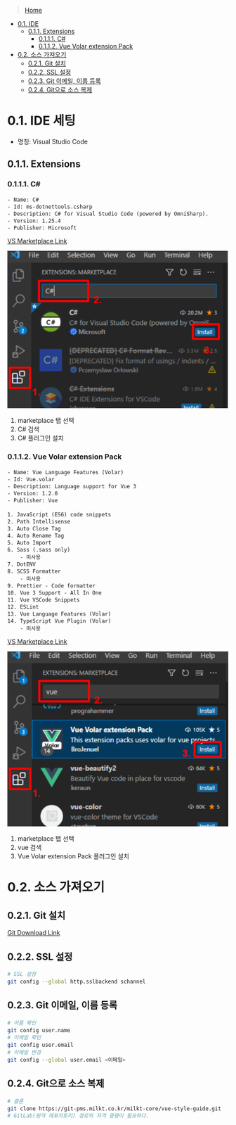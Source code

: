> [Home](../README.md)

- [0.1. IDE](#01-ide-세팅)
    - [0.1.1. Extensions](#011-extensions)
        - [0.1.1.1. C#](#0111-c)
        - [0.1.1.2. Vue Volar extension Pack](#0112-vue-volar-extension-pack) 
- [0.2. 소스 가져오기](#02-소스-가져오기)
    - [0.2.1. Git 설치](#021-git-설치)
    - [0.2.2. SSL 설정](#022-ssl-설정)
    - [0.2.3. Git 이메일, 이름 등록](#023-git-이메일-이름-등록)
    - [0.2.4. Git으로 소스 복제](#024-git으로-소스-복제)

# 0.1. IDE 세팅
- 명칭: Visual Studio Code

## 0.1.1. Extensions

### 0.1.1.1. C#
    - Name: C#
    - Id: ms-dotnettools.csharp
    - Description: C# for Visual Studio Code (powered by OmniSharp).
    - Version: 1.25.4
    - Publisher: Microsoft
[VS Marketplace Link](https://marketplace.visualstudio.com/items?itemName=ms-dotnettools.csharp)

![vue_C#_Extensions](./Docs-Ref/img_Vue_Csharp_Extensions.png)
1. marketplace 탭 선택
2. C# 검색
3. C# 플러그인 설치


### 0.1.1.2. Vue Volar extension Pack
    - Name: Vue Language Features (Volar)
    - Id: Vue.volar
    - Description: Language support for Vue 3
    - Version: 1.2.0
    - Publisher: Vue

    1. JavaScript (ES6) code snippets
    2. Path Intellisense
    3. Auto Close Tag
    4. Auto Rename Tag
    5. Auto Import
    6. Sass (.sass only) 
        - 미사용
    7. DotENV
    8. SCSS Formatter 
        - 미사용
    9. Prettier - Code formatter
    10. Vue 3 Support - All In One
    11. Vue VSCode Snippets
    12. ESLint
    13. Vue Language Features (Volar)
    14. TypeScript Vue Plugin (Volar) 
        - 미사용
[VS Marketplace Link](https://marketplace.visualstudio.com/items?itemName=Vue.volar)

![vue_Volar_Extensions](./Docs-Ref/img_Volar_Extensions.PNG)
1. marketplace 탭 선택
2. vue 검색
3. Vue Volar extension Pack 플러그인 설치
   
# 0.2. 소스 가져오기
## 0.2.1. Git 설치
[Git Download Link](https://git-scm.com/download/win)

## 0.2.2. SSL 설정
```bash
# SSL 설정
git config --global http.sslbackend schannel
```

## 0.2.3. Git 이메일, 이름 등록
```bash
# 이름 확인
git config user.name
# 이메일 확인
git config user.email
# 이메일 변경
git config --global user.email <이메일>
```

## 0.2.4. Git으로 소스 복제
```bash
# 클론
git clone https://git-pms.milkt.co.kr/milkt-core/vue-style-guide.git
# GitLab(원격 레포지토리) 경로의 자격 증명이 필요하다.
```
